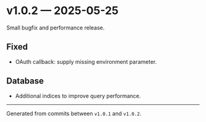 # v1.0.2 — 2025-05-25

Small bugfix and performance release.

## Fixed
- OAuth callback: supply missing environment parameter.

## Database
- Additional indices to improve query performance.

---
Generated from commits between `v1.0.1` and `v1.0.2`.
